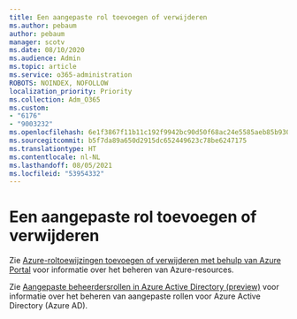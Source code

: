 ```yaml
---
title: Een aangepaste rol toevoegen of verwijderen
ms.author: pebaum
author: pebaum
manager: scotv
ms.date: 08/10/2020
ms.audience: Admin
ms.topic: article
ms.service: o365-administration
ROBOTS: NOINDEX, NOFOLLOW
localization_priority: Priority
ms.collection: Adm_O365
ms.custom:
- "6176"
- "9003232"
ms.openlocfilehash: 6e1f3867f11b11c192f9942bc90d50f68ac24e5585aeb85b930b7c264f282d07
ms.sourcegitcommit: b5f7da89a650d2915dc652449623c78be6247175
ms.translationtype: HT
ms.contentlocale: nl-NL
ms.lasthandoff: 08/05/2021
ms.locfileid: "53954332"
---
```

# <a name="add-or-remove-a-custom-role"></a>Een aangepaste rol toevoegen of verwijderen

Zie [Azure-roltoewijzingen toevoegen of verwijderen met behulp van Azure Portal](https://docs.microsoft.com/azure/role-based-access-control/role-assignments-portal) voor informatie over het beheren van Azure-resources.

Zie [Aangepaste beheerdersrollen in Azure Active Directory (preview)](https://docs.microsoft.com/azure/active-directory/users-groups-roles/roles-custom-overview) voor informatie over het beheren van aangepaste rollen voor Azure Active Directory (Azure AD).
